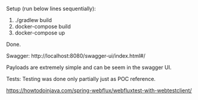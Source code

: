 Setup (run below lines sequentially):
1. ./gradlew build
2. docker-compose build
3. docker-compose up

Done.

Swagger: http://localhost:8080/swagger-ui/index.html#/

Payloads are extremely simple and can be seem in the swagger UI.




Tests:
Testing was done only partially just as POC reference.

https://howtodoinjava.com/spring-webflux/webfluxtest-with-webtestclient/